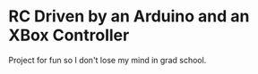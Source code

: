 # RC Driven by an Arduino and an XBox Controller
Project for fun so I don't lose my mind in grad school.
